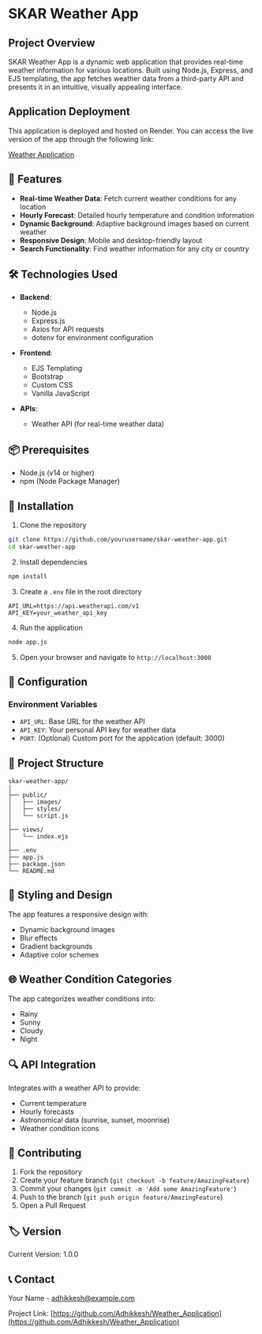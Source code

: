# SKAR Weather App

## Project Overview

SKAR Weather App is a dynamic web application that provides real-time weather information for various locations. Built using Node.js, Express, and EJS templating, the app fetches weather data from a third-party API and presents it in an intuitive, visually appealing interface.

## Application Deployment

This application is deployed and hosted on Render. You can access the live version of the app through the following link:

 [Weather Application](https://weather-application-q2mr.onrender.com)

## 🌟 Features

- **Real-time Weather Data**: Fetch current weather conditions for any location
- **Hourly Forecast**: Detailed hourly temperature and condition information
- **Dynamic Background**: Adaptive background images based on current weather
- **Responsive Design**: Mobile and desktop-friendly layout
- **Search Functionality**: Find weather information for any city or country

## 🛠 Technologies Used

- **Backend**:
  - Node.js
  - Express.js
  - Axios for API requests
  - dotenv for environment configuration

- **Frontend**:
  - EJS Templating
  - Bootstrap
  - Custom CSS
  - Vanilla JavaScript

- **APIs**:
  - Weather API (for real-time weather data)

## 📦 Prerequisites

- Node.js (v14 or higher)
- npm (Node Package Manager)

## 🚀 Installation

1. Clone the repository
```bash
git clone https://github.com/yourusername/skar-weather-app.git
cd skar-weather-app
```

2. Install dependencies
```bash
npm install
```

3. Create a `.env` file in the root directory
```
API_URL=https://api.weatherapi.com/v1
API_KEY=your_weather_api_key
```

4. Run the application
```bash
node app.js
```

5. Open your browser and navigate to `http://localhost:3000`

## 🌈 Configuration

### Environment Variables
- `API_URL`: Base URL for the weather API
- `API_KEY`: Your personal API key for weather data
- `PORT`: (Optional) Custom port for the application (default: 3000)

## 📁 Project Structure

```
skar-weather-app/
│
├── public/
│   ├── images/
│   ├── styles/
│   └── script.js
│
├── views/
│   └── index.ejs
│
├── .env
├── app.js
├── package.json
└── README.md
```

## 🎨 Styling and Design

The app features a responsive design with:
- Dynamic background images
- Blur effects
- Gradient backgrounds
- Adaptive color schemes

## 🌐 Weather Condition Categories

The app categorizes weather conditions into:
- Rainy
- Sunny
- Cloudy
- Night

## 🔍 API Integration

Integrates with a weather API to provide:
- Current temperature
- Hourly forecasts
- Astronomical data (sunrise, sunset, moonrise)
- Weather condition icons

## 🤝 Contributing

1. Fork the repository
2. Create your feature branch (`git checkout -b feature/AmazingFeature`)
3. Commit your changes (`git commit -m 'Add some AmazingFeature'`)
4. Push to the branch (`git push origin feature/AmazingFeature`)
5. Open a Pull Request



## 🏷️ Version

Current Version: 1.0.0

## 📞 Contact

Your Name - adhikkesh@example.com

Project Link: [https://github.com/Adhikkesh/Weather_Application](https://github.com/Adhikkesh/Weather_Application)
